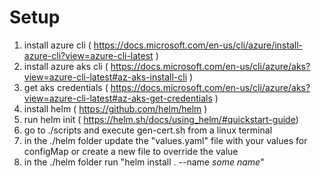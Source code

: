 # Setup
1. install azure cli ( https://docs.microsoft.com/en-us/cli/azure/install-azure-cli?view=azure-cli-latest )
2. install azure aks cli ( https://docs.microsoft.com/en-us/cli/azure/aks?view=azure-cli-latest#az-aks-install-cli )
3. get aks credentials ( https://docs.microsoft.com/en-us/cli/azure/aks?view=azure-cli-latest#az-aks-get-credentials )
4. install helm ( https://github.com/helm/helm )
5. run helm init ( https://helm.sh/docs/using_helm/#quickstart-guide)
6. go to ./scripts and execute gen-cert.sh from a linux terminal
7. in the ./helm folder update the "values.yaml" file with your values for configMap or create a new file to override the value
8. in the ./helm folder run "helm install . --name *some name*"
